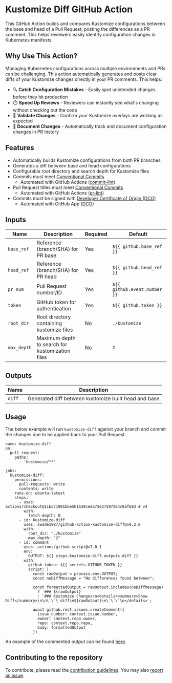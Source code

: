 # Kustomize Diff GitHub Action

This GitHub Action builds and compares Kustomize configurations between the base and head of a Pull Request, posting the differences as a PR comment. This helps reviewers easily identify configuration changes in Kubernetes manifests.

## Why Use This Action?
Managing Kubernetes configurations across multiple environments and PRs can be challenging. This action automatically generates and posts clear diffs of your Kustomize changes directly in your PR comments. This helps:

- 🔍 **Catch Configuration Mistakes** - Easily spot unintended changes before they hit production
- ⏱️ **Speed Up Reviews** - Reviewers can instantly see what's changing without checking out the code
- 🔄 **Validate Changes** - Confirm your Kustomize overlays are working as expected
- 📝 **Document Changes** - Automatically track and document configuration changes in PR history

## Features

- Automatically builds Kustomize configurations from both PR branches
- Generates a diff between base and head configurations
- Configurable root directory and search depth for Kustomize files
- Commits must meet [Conventional Commits](https://www.conventionalcommits.org/en/v1.0.0/)
  - Automated with GitHub Actions ([commit-lint](https://github.com/conventional-changelog/commitlint/#what-is-commitlint))
- Pull Request titles must meet [Conventional Commits](https://www.conventionalcommits.org/en/v1.0.0/)
  - Automated with GitHub Actions ([pr-lint](https://github.com/amannn/action-semantic-pull-request))
- Commits must be signed with [Developer Certificate of Origin (DCO)](https://developercertificate.org/)
  - Automated with GitHub App ([DCO](https://github.com/apps/dco))

## Inputs

| Name | Description | Required | Default |
|------|-------------|----------|---------|
| `base_ref` | Reference (branch/SHA) for PR base | Yes | `${{ github.base_ref }}` |
| `head_ref` | Reference (branch/SHA) for PR head | Yes | `${{ github.head_ref }}` |
| `pr_num` | Pull Request number/ID | Yes | `${{ github.event.number }}` |
| `token` | GitHub token for authentication | Yes | `${{ github.token }}` |
| `root_dir` | Root directory containing kustomize files | No | `./kustomize` |
| `max_depth` | Maximum depth to search for kustomization files | No | `2` |

## Outputs

| Name | Description |
|------|-------------|
| `diff` | Generated diff between kustomize built head and base |

## Usage

The below example will run `kustomize-diff` against your branch and commit the changes due to be applied back to your Pull Request.

```
name: kustomize-diff
on:
  pull_request:
    paths:
      - 'kustomize/**'

jobs:
  kustomize-diff:
    permissions:
      pull-requests: write
      contents: write
    runs-on: ubuntu-latest
    steps:
      - uses: actions/checkout@11bd71901bbe5b1630ceea73d27597364c9af683 # v4
        with:
          fetch-depth: 0
      - id: kustomize-diff
        uses: swade1987/github-action-kustomize-diff@v0.2.0
        with:
          root_dir: "./kustomize"
          max_depth: "2"
      - id: comment
        uses: actions/github-script@v7.0.1
        env:
          OUTPUT: ${{ steps.kustomize-diff.outputs.diff }}
        with:
          github-token: ${{ secrets.GITHUB_TOKEN }}
          script: |
            const rawOutput = process.env.OUTPUT;
            const noDiffMessage = "No differences found between";

            const formattedOutput = rawOutput.includes(noDiffMessage)
              ? `### ${rawOutput}`
              : `### Kustomize Changes\n<details><summary>Show Diff</summary>\n\n\`\`\`diff\n${rawOutput}\n\`\`\`\n</details>`;

            await github.rest.issues.createComment({
              issue_number: context.issue.number,
              owner: context.repo.owner,
              repo: context.repo.repo,
              body: formattedOutput
            })
```

An example of the commented output can be found [here](https://github.com/swade1987/flux2-kustomize-template/pull/15#issuecomment-2600995488).

## Contributing to the repository

To contribute, please read the [contribution guidelines](CONTRIBUTING.md). You may also [report an issue](https://github.com/swade1987/kubernetes-toolkit/issues/new/choose).
